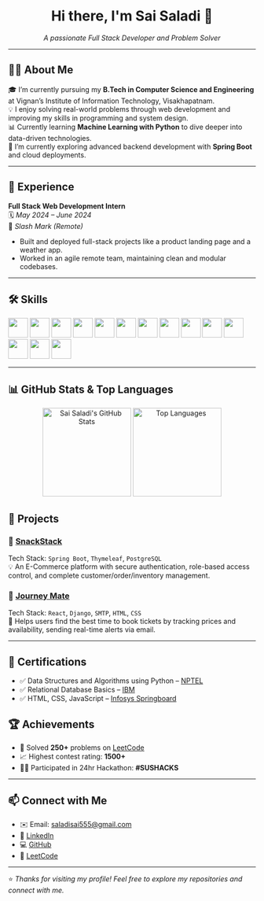 
<h1 align="center">Hi there, I'm Sai Saladi 👋</h1>

<p align="center">
  <i>A passionate Full Stack Developer and Problem Solver</i>
</p>

---

## 👨‍💻 About Me

🎓 I’m currently pursuing my **B.Tech in Computer Science and Engineering** at Vignan’s Institute of Information Technology, Visakhapatnam.  
💡 I enjoy solving real-world problems through web development and improving my skills in programming and system design.  
📊 Currently learning **Machine Learning with Python** to dive deeper into data-driven technologies.  
🚀 I’m currently exploring advanced backend development with **Spring Boot** and cloud deployments.

---

## 💼 Experience

**Full Stack Web Development Intern**  
🗓️ *May 2024 – June 2024*  
🏢 *Slash Mark (Remote)*  
- Built and deployed full-stack projects like a product landing page and a weather app.  
- Worked in an agile remote team, maintaining clean and modular codebases.

---

## 🛠️ Skills

<p align="left">
  <img src="https://cdn.jsdelivr.net/gh/devicons/devicon/icons/java/java-original.svg" width="40" height="40"/>
  <img src="https://cdn.jsdelivr.net/gh/devicons/devicon/icons/python/python-original.svg" width="40" height="40"/>
  <img src="https://cdn.jsdelivr.net/gh/devicons/devicon/icons/c/c-original.svg" width="40" height="40"/>
  <img src="https://cdn.jsdelivr.net/gh/devicons/devicon/icons/javascript/javascript-original.svg" width="40" height="40"/>
  <img src="https://cdn.jsdelivr.net/gh/devicons/devicon/icons/react/react-original.svg" width="40" height="40"/>
  <img src="https://cdn.jsdelivr.net/gh/devicons/devicon/icons/spring/spring-original.svg" width="40" height="40"/>
  <img src="https://cdn.jsdelivr.net/gh/devicons/devicon/icons/html5/html5-original.svg" width="40" height="40"/>
  <img src="https://cdn.jsdelivr.net/gh/devicons/devicon/icons/css3/css3-original.svg" width="40" height="40"/>
  <img src="https://cdn.jsdelivr.net/gh/devicons/devicon/icons/postgresql/postgresql-original.svg" width="40" height="40"/>
  <img src="https://cdn.jsdelivr.net/gh/devicons/devicon/icons/mongodb/mongodb-original.svg" width="40" height="40"/>
  <img src="https://cdn.jsdelivr.net/gh/devicons/devicon/icons/git/git-original.svg" width="40" height="40"/>
  <img src="https://cdn.jsdelivr.net/gh/devicons/devicon/icons/github/github-original.svg" width="40" height="40"/>
  <img src="https://cdn.jsdelivr.net/gh/devicons/devicon/icons/vscode/vscode-original.svg" width="40" height="40"/>
  <img src="https://cdn.jsdelivr.net/gh/devicons/devicon/icons/intellij/intellij-original.svg" width="40" height="40"/>
</p>

---
## 📊 GitHub Stats & Top Languages

<p align="center">
  <img height="180em" src="https://github-readme-stats.vercel.app/api?username=saladisai555&show_icons=true&theme=radical&hide_border=true&count_private=true" alt="Sai Saladi's GitHub Stats" />
  <img height="180em" src="https://github-readme-stats.vercel.app/api/top-langs/?username=saladisai555&layout=compact&theme=radical&hide_border=true&langs_count=8" alt="Top Languages" />
</p>

## 🧪 Projects

### 🔹 [SnackStack](https://github.com/saladisai555/SnackStack)
Tech Stack: `Spring Boot`, `Thymeleaf`, `PostgreSQL`  
💡 An E-Commerce platform with secure authentication, role-based access control, and complete customer/order/inventory management.

### 🔹 [Journey Mate](https://journeymate-lko9.onrender.com/)
Tech Stack: `React`, `Django`, `SMTP`, `HTML`, `CSS`  
🧳 Helps users find the best time to book tickets by tracking prices and availability, sending real-time alerts via email.

---

## 📜 Certifications

- ✅ Data Structures and Algorithms using Python – [NPTEL](https://drive.google.com/file/d/1boI5_kir2CkZfiTuDQC9whEp8GO_pERn/view?usp=drive_link)
- ✅ Relational Database Basics – [IBM](https://drive.google.com/file/d/1rGWtDXraIMvica1dPnwrf1qC8f9uLcyy/view?usp=drive_link)
- ✅ HTML, CSS, JavaScript – [Infosys Springboard](https://drive.google.com/drive/folders/1ePIUSxuZHZwSA3C7vXbKJp-qQbXgz-4k?usp=drive_link)

## 🏆 Achievements

- 🧩 Solved **250+** problems on [LeetCode](https://leetcode.com/u/sai_since2004/)  
- 📈 Highest contest rating: **1500+**  
- 👨‍💻 Participated in 24hr Hackathon: **#SUSHACKS**

---

## 📫 Connect with Me

- ✉️ Email: [saladisai555@gmail.com](mailto:saladisai555@gmail.com)  
- 🔗 [LinkedIn](https://www.linkedin.com/in/sai-saladi-7058a026b/)  
- 💻 [GitHub](https://github.com/saladisai555)  
- 🔎 [LeetCode](https://leetcode.com/u/sai_since2004/)  

---

⭐ *Thanks for visiting my profile! Feel free to explore my repositories and connect with me.*
